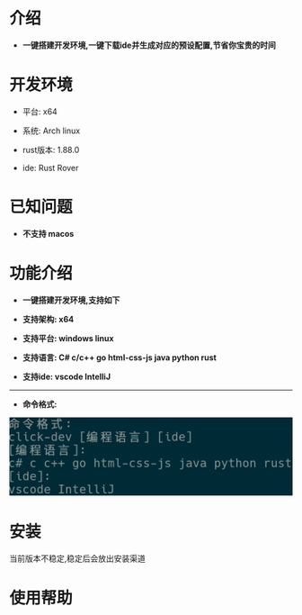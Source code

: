# 介绍

- **一键搭建开发环境,一键下载ide并生成对应的预设配置,节省你宝贵的时间**

# 开发环境

- 平台: x64

- 系统: Arch linux

- rust版本: 1.88.0

- ide: Rust Rover

# 已知问题

- **不支持 macos**

# 功能介绍

- **一键搭建开发环境,支持如下**

- **支持架构: x64**

- **支持平台: windows linux**

- **支持语言: C# c/c++ go html-css-js java python rust**

- **支持ide: vscode IntelliJ**

****

- **命令格式:**

![命令格式](参数命令.png)

# 安装

当前版本不稳定,稳定后会放出安装渠道

# 使用帮助

